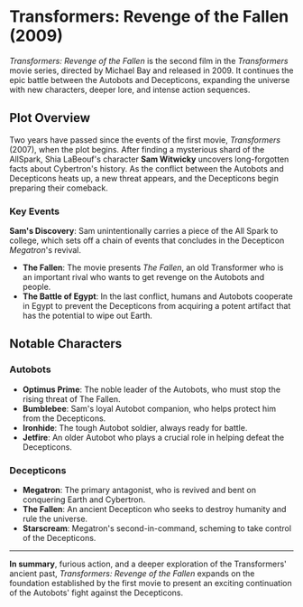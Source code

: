 # Transformers: Revenge of the Fallen (2009)

*Transformers: Revenge of the Fallen* is the second film in the *Transformers* movie series, directed by Michael Bay and released in 2009. It continues the epic battle between the Autobots and Decepticons, expanding the universe with new characters, deeper lore, and intense action sequences.

## Plot Overview

Two years have passed since the events of the first movie, *Transformers* (2007), when the plot begins. After finding a mysterious shard of the AllSpark, Shia LaBeouf's character **Sam Witwicky** uncovers long-forgotten facts about Cybertron's history. As the conflict between the Autobots and Decepticons heats up, a new threat appears, and the Decepticons begin preparing their comeback.

### Key Events

**Sam's Discovery**: Sam unintentionally carries a piece of the All Spark to college, which sets off a chain of events that concludes in the Decepticon *Megatron*'s revival.
- **The Fallen**: The movie presents *The Fallen*, an old Transformer who is an important rival who wants to get revenge on the Autobots and people.
- **The Battle of Egypt**: In the last conflict, humans and Autobots cooperate in Egypt to prevent the Decepticons from acquiring a potent artifact that has the potential to wipe out Earth.

## Notable Characters

### Autobots
- **Optimus Prime**: The noble leader of the Autobots, who must stop the rising threat of The Fallen.
- **Bumblebee**: Sam's loyal Autobot companion, who helps protect him from the Decepticons.
- **Ironhide**: The tough Autobot soldier, always ready for battle.
- **Jetfire**: An older Autobot who plays a crucial role in helping defeat the Decepticons.

### Decepticons
- **Megatron**: The primary antagonist, who is revived and bent on conquering Earth and Cybertron.
- **The Fallen**: An ancient Decepticon who seeks to destroy humanity and rule the universe.
- **Starscream**: Megatron's second-in-command, scheming to take control of the Decepticons.

---

**In summary**, furious action, and a deeper exploration of the Transformers' ancient past, *Transformers: Revenge of the Fallen* expands on the foundation established by the first movie to present an exciting continuation of the Autobots' fight against the Decepticons.
